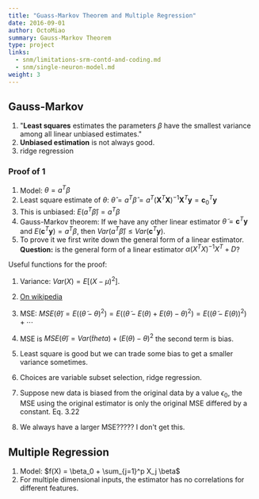 ```yaml
---
title: "Guass-Markov Theorem and Multiple Regression"
date: 2016-09-01
author: OctoMiao
summary: Gauss-Markov Theorem
type: project
links:
  - snm/limitations-srm-contd-and-coding.md
  - snm/single-neuron-model.md
weight: 3
---
```



## Gauss-Markov

1. "**Least squares** estimates the parameters $\beta$ have the smallest variance among all linear unbiased estimates."
2. **Unbiased estimation** is not always good.
3. ridge regression

### Proof of 1

1. Model: $\theta = a^T \beta$
2. Least square estimate of $\theta$: $\hat\theta = a^T \hat \beta = a^T ( \mathbf X^T \mathbf X )^{-1} \mathbf X^T \mathbf y = \mathbf c_0^T \mathbf y$
3. This is unbiased: $E(a^T\hat\beta) = a^T\beta$
4. Gauss-Markov theorem: If we have any other linear estimator $\tilde \theta = \mathbf c^T \mathbf y$ and $E(\mathbf c^T \mathbf y)=a^T \beta$, then $Var(a^T\hat \beta)\leq Var(\mathbf c^T \mathbf y)$.
5. To prove it we first write down the general form of a linear estimator. **Question:** is the general form of a linear estimator $\alpha (X^T X)^{-1} X^T + D$?



Useful functions for the proof:

1. Variance: $Var(X) = E[ (X - \mu)^2 ]$.
2. [On wikipedia](https://en.wikipedia.org/wiki/Gauss%E2%80%93Markov_theorem#Proof)


1. MSE: $MSE(\tilde\theta) = E( (\tilde\theta -\theta)^2 ) = E( (\tilde \theta - E(\theta) + E(\theta) - \theta)^2 ) = E( (\tilde\theta - E(\theta))^2 ) + \cdots$
2. MSE is $MSE(\tilde \theta) = Var(\tilde theta) + (E(\theta) -\theta)^2$ the second term is bias.
3. Least square is good but we can trade some bias to get a smaller variance sometimes.
4. Choices are variable subset selection, ridge regression.



1. Suppose new data is biased from the original data by a value $\epsilon_0$, the MSE using the original estimator is only the original MSE differed by a constant. Eq. 3.22
2. We always have a larger MSE????? I don't get this.


## Multiple Regression

1. Model: $f(X) = \beta_0 + \sum_{j=1}^p X_j \beta$
2. For multiple dimensional inputs, the estimator has no correlations for different features.
